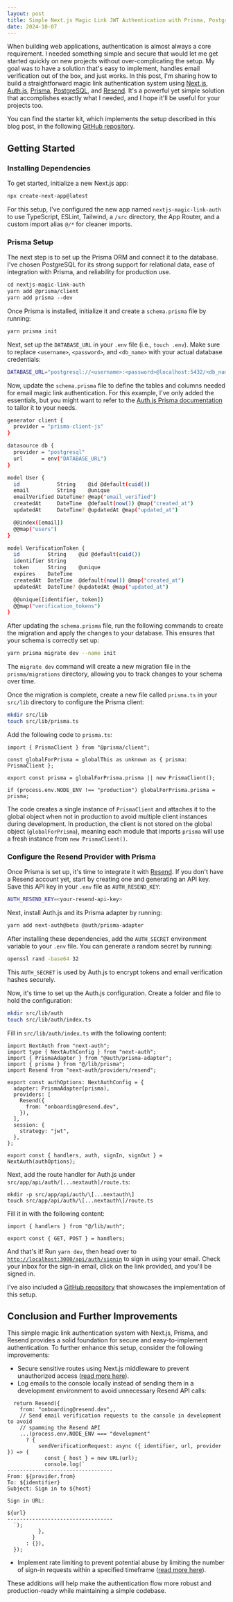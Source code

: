 ```yaml
---
layout: post
title: Simple Next.js Magic Link JWT Authentication with Prisma, PostgreSQL, and Resend
date: 2024-10-07
---
```


When building web applications, authentication is almost always a core requirement. I needed something simple and secure that would let me get started quickly on new projects without over-complicating the setup. My goal was to have a solution that's easy to implement, handles email verification out of the box, and just works. In this post, I'm sharing how to build a straightforward magic link authentication system using [Next.js](https://nextjs.org/), [Auth.js](https://authjs.dev/), [Prisma](https://www.prisma.io/), [PostgreSQL](https://www.postgresql.org/), and [Resend](https://resend.com/home). It's a powerful yet simple solution that accomplishes exactly what I needed, and I hope it'll be useful for your projects too.

You can find the starter kit, which implements the setup described in this blog post, in the following [GitHub repository](https://github.com/diegocasmo/nextjs-magic-link-auth).

## Getting Started

### Installing Dependencies

To get started, initialize a new Next.js app:

```bash
npx create-next-app@latest
```

For this setup, I've configured the new app named `nextjs-magic-link-auth` to use TypeScript, ESLint, Tailwind, a `/src` directory, the App Router, and a custom import alias `@/*` for cleaner imports.

### Prisma Setup

The next step is to set up the Prisma ORM and connect it to the database. I've chosen PostgreSQL for its strong support for relational data, ease of integration with Prisma, and reliability for production use.

```markdown
cd nextjs-magic-link-auth
yarn add @prisma/client
yarn add prisma --dev
```

Once Prisma is installed, initialize it and create a `schema.prisma` file by running:

```bash
yarn prisma init
```

Next, set up the `DATABASE_URL` in your `.env` file (i.e., `touch .env`). Make sure to replace `<username>`, `<password>`, and `<db_name>` with your actual database credentials:

```bash
DATABASE_URL="postgresql://<username>:<password>@localhost:5432/<db_name>?schema=public"
```

Now, update the `schema.prisma` file to define the tables and columns needed for email magic link authentication. For this example, I've only added the essentials, but you might want to refer to the [Auth.js Prisma documentation](https://authjs.dev/getting-started/adapters/prisma) to tailor it to your needs.

```bash
generator client {
  provider = "prisma-client-js"
}

datasource db {
  provider = "postgresql"
  url      = env("DATABASE_URL")
}

model User {
  id            String    @id @default(cuid())
  email         String    @unique
  emailVerified DateTime? @map("email_verified")
  createdAt     DateTime  @default(now()) @map("created_at")
  updatedAt     DateTime? @updatedAt @map("updated_at")

  @@index([email])
  @@map("users")
}

model VerificationToken {
  id         String    @id @default(cuid())
  identifier String
  token      String    @unique
  expires    DateTime
  createdAt  DateTime  @default(now()) @map("created_at")
  updatedAt  DateTime? @updatedAt @map("updated_at")

  @@unique([identifier, token])
  @@map("verification_tokens")
}
```

After updating the `schema.prisma` file, run the following commands to create the migration and apply the changes to your database. This ensures that your schema is correctly set up:

```bash
yarn prisma migrate dev --name init
```

The `migrate dev` command will create a new migration file in the `prisma/migrations` directory, allowing you to track changes to your schema over time.

Once the migration is complete, create a new file called `prisma.ts` in your `src/lib` directory to configure the Prisma client:

```bash
mkdir src/lib
touch src/lib/prisma.ts
```

Add the following code to `prisma.ts`:

```tsx
import { PrismaClient } from "@prisma/client";

const globalForPrisma = globalThis as unknown as { prisma: PrismaClient };

export const prisma = globalForPrisma.prisma || new PrismaClient();

if (process.env.NODE_ENV !== "production") globalForPrisma.prisma = prisma;
```

The code creates a single instance of `PrismaClient` and attaches it to the global object when not in production to avoid multiple client instances during development. In production, the client is not stored on the global object (`globalForPrisma`), meaning each module that imports `prisma` will use a fresh instance from `new PrismaClient()`.

### Configure the Resend Provider with Prisma

Once Prisma is set up, it's time to integrate it with [Resend](https://resend.com/). If you don't have a Resend account yet, start by creating one and generating an API key. Save this API key in your `.env` file as `AUTH_RESEND_KEY`:

```bash
AUTH_RESEND_KEY=<your-resend-api-key>
```

Next, install Auth.js and its Prisma adapter by running:

```bash
yarn add next-auth@beta @auth/prisma-adapter
```

After installing these dependencies, add the `AUTH_SECRET` environment variable to your `.env` file. You can generate a random secret by running:

```bash
openssl rand -base64 32
```

This `AUTH_SECRET` is used by Auth.js to encrypt tokens and email verification hashes securely.

Now, it's time to set up the Auth.js configuration. Create a folder and file to hold the configuration:

```bash
mkdir src/lib/auth
touch src/lib/auth/index.ts
```

Fill in `src/lib/auth/index.ts` with the following content:

```tsx
import NextAuth from "next-auth";
import type { NextAuthConfig } from "next-auth";
import { PrismaAdapter } from "@auth/prisma-adapter";
import { prisma } from "@/lib/prisma";
import Resend from "next-auth/providers/resend";

export const authOptions: NextAuthConfig = {
  adapter: PrismaAdapter(prisma),
  providers: [
    Resend({
      from: "onboarding@resend.dev",
    }),
  ],
  session: {
    strategy: "jwt",
  },
};

export const { handlers, auth, signIn, signOut } = NextAuth(authOptions);
```

Next, add the route handler for Auth.js under `src/app/api/auth/[...nextauth]/route.ts`:

```tsx
mkdir -p src/app/api/auth/\[...nextauth\]
touch src/app/api/auth/\[...nextauth\]/route.ts
```

Fill it in with the following content:

```tsx
import { handlers } from "@/lib/auth";

export const { GET, POST } = handlers;
```

And that's it! Run `yarn dev`, then head over to [`http://localhost:3000/api/auth/signin`](http://localhost:3000/api/auth/signin) to sign in using your email. Check your inbox for the sign-in email, click on the link provided, and you'll be signed in.

I've also included a [GitHub repository](https://github.com/diegocasmo/nextjs-magic-link-auth) that showcases the implementation of this setup.

## Conclusion and Further Improvements

This simple magic link authentication system with Next.js, Prisma, and Resend provides a solid foundation for secure and easy-to-implement authentication. To further enhance this setup, consider the following improvements:

- Secure sensitive routes using Next.js middleware to prevent unauthorized access ([read more here](https://authjs.dev/getting-started/session-management/protecting)).
- Log emails to the console locally instead of sending them in a development environment to avoid unnecessary Resend API calls:

```tsx
  return Resend({
    from: "onboarding@resend.dev",,
    // Send email verification requests to the console in development to avoid
    // spamming the Resend API
    ...(process.env.NODE_ENV === "development"
      ? {
          sendVerificationRequest: async ({ identifier, url, provider }) => {
            const { host } = new URL(url);
            console.log(`
----------------------------------
From: ${provider.from}
To: ${identifier}
Subject: Sign in to ${host}

Sign in URL:

${url}
----------------------------------
  `);
          },
        }
      : {}),
  });
```

- Implement rate limiting to prevent potential abuse by limiting the number of sign-in requests within a specified timeframe ([read more here](https://vercel.com/guides/rate-limiting-edge-middleware-vercel-kv)).

These additions will help make the authentication flow more robust and production-ready while maintaining a simple codebase.
